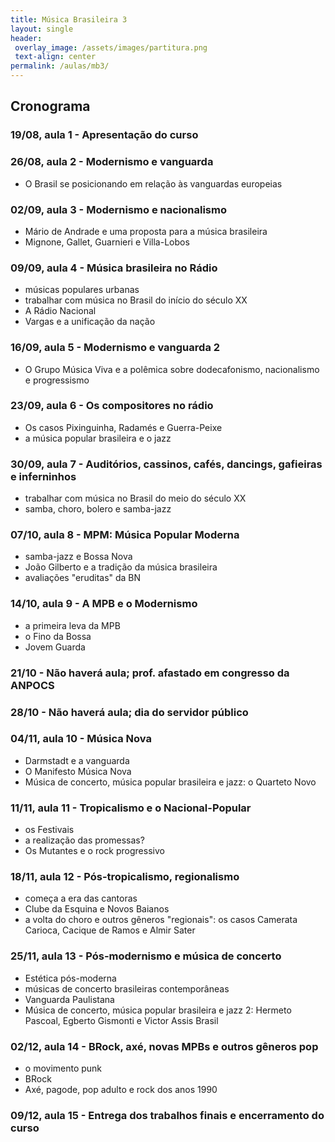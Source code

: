 ```yaml
---
title: Música Brasileira 3
layout: single
header:
 overlay_image: /assets/images/partitura.png
 text-align: center
permalink: /aulas/mb3/
---
```


## Cronograma

### 19/08, aula 1 - Apresentação do curso

### 26/08, aula 2 - Modernismo e vanguarda
- O Brasil se posicionando em relação às vanguardas europeias

### 02/09, aula 3 - Modernismo e nacionalismo
- Mário de Andrade e uma proposta para a música brasileira
- Mignone, Gallet, Guarnieri e Villa-Lobos

### 09/09, aula 4 - Música brasileira no Rádio
- músicas populares urbanas
- trabalhar com música no Brasil do início do século XX
- A Rádio Nacional
- Vargas e a unificação da nação
 
### 16/09, aula 5 - Modernismo e vanguarda 2
- O Grupo Música Viva e a polêmica sobre dodecafonismo, nacionalismo e progressismo

### 23/09, aula 6 - Os compositores no rádio
- Os casos Pixinguinha, Radamés e Guerra-Peixe
- a música popular brasileira e o jazz

### 30/09, aula 7 - Auditórios, cassinos, cafés, dancings, gafieiras e inferninhos
- trabalhar com música no Brasil do meio do século XX
- samba, choro, bolero e samba-jazz

### 07/10, aula 8 - MPM: Música Popular Moderna
- samba-jazz e Bossa Nova
- João Gilberto e a tradição da música brasileira
- avaliações "eruditas" da BN

### 14/10, aula 9 - A MPB e o Modernismo
- a primeira leva da MPB
- o Fino da Bossa
- Jovem Guarda

### 21/10 - Não haverá aula; prof. afastado em congresso da ANPOCS

### 28/10 - Não haverá aula; dia do servidor público

### 04/11, aula 10 - Música Nova
- Darmstadt e a vanguarda
- O Manifesto Música Nova
- Música de concerto, música popular brasileira e jazz: o Quarteto Novo

### 11/11, aula 11 - Tropicalismo e o Nacional-Popular
- os Festivais
- a realização das promessas?
- Os Mutantes e o rock progressivo

### 18/11, aula 12 - Pós-tropicalismo, regionalismo
- começa a era das cantoras
- Clube da Esquina e Novos Baianos
- a volta do choro e outros gêneros "regionais": os casos Camerata Carioca, Cacique de Ramos e Almir Sater

### 25/11, aula 13 - Pós-modernismo e música de concerto
- Estética pós-moderna
- músicas de concerto brasileiras contemporâneas
- Vanguarda Paulistana
- Música de concerto, música popular brasileira e jazz 2: Hermeto Pascoal, Egberto Gismonti e Victor Assis Brasil

### 02/12, aula 14 - BRock, axé, novas MPBs e outros gêneros pop
- o movimento punk
- BRock
- Axé, pagode, pop adulto e rock dos anos 1990

### 09/12, aula 15 - Entrega dos trabalhos finais e encerramento do curso

